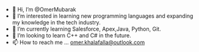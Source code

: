 - 👋 Hi, I’m @OmerMubarak
- 👀 I’m interested in learning new programming languages and expanding my knowledge in the tech industry.
- 🌱 I’m currently learning Salesforce, Apex,Java, Python, Git.
- 💞️ I’m looking to learn C++ and C# in the future.
- 📫 How to reach me ... omer.khalafalla@outlook.com

<!---
OmerMubarak/OmerMubarak is a ✨ special ✨ repository because its `README.md` (this file) appears on your GitHub profile.
You can click the Preview link to take a look at your changes.
--->
